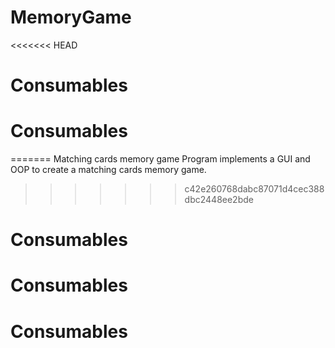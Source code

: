 # MemoryGame
<<<<<<< HEAD
# Consumables
# Consumables
=======
Matching cards memory game
Program implements a GUI and OOP to create a matching cards memory game.
>>>>>>> c42e260768dabc87071d4cec388dbc2448ee2bde
# Consumables
# Consumables
# Consumables
